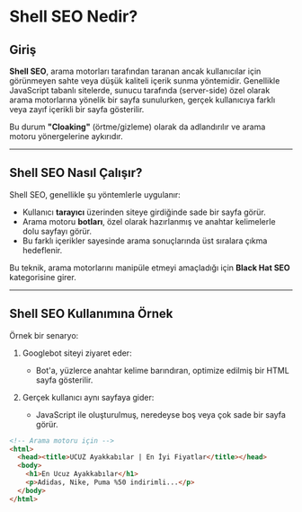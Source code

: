 # Shell SEO Nedir?

## Giriş

**Shell SEO**, arama motorları tarafından taranan ancak kullanıcılar için görünmeyen sahte veya düşük kaliteli içerik sunma yöntemidir. Genellikle JavaScript tabanlı sitelerde, sunucu tarafında (server-side) özel olarak arama motorlarına yönelik bir sayfa sunulurken, gerçek kullanıcıya farklı veya zayıf içerikli bir sayfa gösterilir.

Bu durum **"Cloaking"** (örtme/gizleme) olarak da adlandırılır ve arama motoru yönergelerine aykırıdır.

---

## Shell SEO Nasıl Çalışır?

Shell SEO, genellikle şu yöntemlerle uygulanır:

- Kullanıcı **tarayıcı** üzerinden siteye girdiğinde sade bir sayfa görür.
- Arama motoru **botları**, özel olarak hazırlanmış ve anahtar kelimelerle dolu sayfayı görür.
- Bu farklı içerikler sayesinde arama sonuçlarında üst sıralara çıkma hedeflenir.

Bu teknik, arama motorlarını manipüle etmeyi amaçladığı için **Black Hat SEO** kategorisine girer.

---

## Shell SEO Kullanımına Örnek

Örnek bir senaryo:

1. Googlebot siteyi ziyaret eder:
    - Bot'a, yüzlerce anahtar kelime barındıran, optimize edilmiş bir HTML sayfa gösterilir.

2. Gerçek kullanıcı aynı sayfaya gider:
    - JavaScript ile oluşturulmuş, neredeyse boş veya çok sade bir sayfa görür.

```html
<!-- Arama motoru için -->
<html>
  <head><title>UCUZ Ayakkabılar | En İyi Fiyatlar</title></head>
  <body>
    <h1>En Ucuz Ayakkabılar</h1>
    <p>Adidas, Nike, Puma %50 indirimli...</p>
  </body>
</html>
